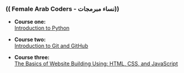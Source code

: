 ### (( Female Arab Coders - نساء مبرمجات))
* __Course one:__    
    [ Introduction to Python ]( https://www.udemy.com/course/introduction-to-python )

* __Course two:__    
[Introduction to Git and GitHub](https://www.udemy.com/course/introduction-to-git-and-github)

* __Course three:__    
[The Basics of Website Building Using: HTML, CSS, and JavaScript](https://www.udemy.com/course/html-css-javascript-arabic)    
